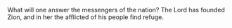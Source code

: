 What will one answer the messengers of the nation? The Lord has founded Zion, and in her the afflicted of his people find refuge.
